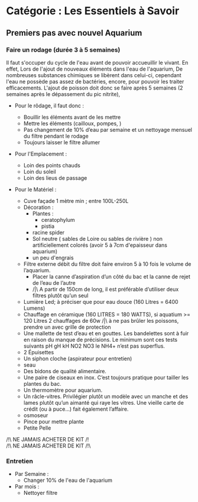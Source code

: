 # Catégorie : Les Essentiels à Savoir

## Premiers pas avec nouvel Aquarium
### Faire un rodage (durée 3 à 5 semaines)
Il faut s'occuper du cycle de l'eau avant de pouvoir accueuillir le vivant.
En effet, Lors de l'ajout de nouveaux éléments dans l'eau de l'aquarium, De
nombreuses substances chimiques se libèrent dans celui-ci, cependant l'eau ne
possède pas assez de bactéries, encore, pour pouvoir les traiter efficacements.
L'ajout de poisson doit donc se faire après 5 semaines (2 semaines après le
dépassement du pic nitrite),
- Pour le rôdage, il faut donc :
    - Bouillir les éléments avant de les mettre
    - Mettre les éléments (cailloux, pompes, )
    - Pas changement de 10% d’eau par semaine et un nettoyage mensuel du filtre pendant le rodage
    - Toujours laisser le filtre allumer


- Pour l'Emplacement :
    - Loin des points chauds
    - Loin du soleil
    - Loin des lieus de passage

- Pour le Matériel :
    - Cuve façade 1 mètre min ; entre 100L-250L
    - Décoration :
        - Plantes :
            - ceratophylum
            - pistia
        - racine spider
        - Sol neutre ( sables de Loire ou sables de rivière ) non artificiellement colorés (avoir 5 à 7cm d'epaisseur dans aquarium)
        - un peu d'engrais
    - Filtre externe débit du filtre doit faire environ 5 à 10 fois le volume de l’aquarium.
        - Placer la canne d’aspiration d’un côté du bac et la canne de rejet de l’eau de l’autre
        - /|\ A partir de 150cm de long, il est préférable d’utiliser deux filtres plutôt qu’un seul
    - Lumière Led; à préciser que pour eau douce (160 Litres = 6400 Lumens)
    - Chauffage en céramique (160 LITRES = 180 WATTS), si aquatium >= 120 Litres 2 chauffages de 60w
    /|\ à ne pas brûler les poissons, prendre un avec grille de protection
    - Une mallette de test d’eau et en gouttes. Les bandelettes sont à fuir en raison du manque de précisions. Le minimum sont ces tests suivants pH gH kH NO2 NO3 le NH4+ n’est pas superflus.
    - 2 Épuisettes
    - Un siphon cloche (aspirateur pour entretien)
    - seau
    - Des bidons de qualité alimentaire.
    - Une paire de ciseaux en inox. C’est toujours pratique pour tailler les plantes du bac.
    - Un thermomètre pour aquarium.
    - Un râcle-vitres. Privilégier plutôt un modèle avec un manche et des lames plutôt qu’un aimanté qui raye les vitres. Une vieille carte de crédit (ou à puce…) fait également l’affaire.
    - osmoseur
    - Pince pour mettre plante
    - Petite Pelle


/!\ NE JAMAIS ACHETER DE KIT /!\
/!\ NE JAMAIS ACHETER DE KIT /!\
### Entretien
- Par Semaine :
    - Changer 10% de l'eau de l'aquarium
- Par mois :
    - Nettoyer filtre
